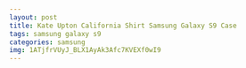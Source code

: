 ```yaml
---
layout: post
title: Kate Upton California Shirt Samsung Galaxy S9 Case
tags: samsung galaxy s9
categories: samsung
img: 1ATjfrVUyJ_BLX1AyAk3Afc7KVEXf0wI9
---
```

